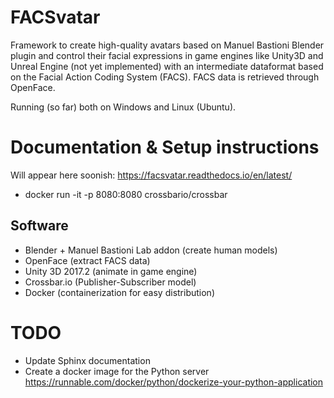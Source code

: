 # FACSvatar

Framework to create high-quality avatars based on Manuel Bastioni Blender plugin and control their facial expressions in game engines like Unity3D and Unreal Engine (not yet implemented) with an intermediate dataformat based on the Facial Action Coding System (FACS). FACS data is retrieved through OpenFace.

Running (so far) both on Windows and Linux (Ubuntu).

# Documentation & Setup instructions
Will appear here soonish:
https://facsvatar.readthedocs.io/en/latest/

- docker run -it -p 8080:8080 crossbario/crossbar

## Software
* Blender + Manuel Bastioni Lab addon  (create human models)
* OpenFace  (extract FACS data)
* Unity 3D 2017.2 (animate in game engine)
* Crossbar.io  (Publisher-Subscriber model)
* Docker  (containerization for easy distribution)



# TODO

- Update Sphinx documentation
- Create a docker image for the Python server
https://runnable.com/docker/python/dockerize-your-python-application
